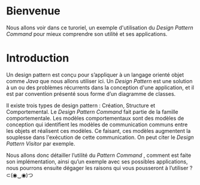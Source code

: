# Bienvenue

Nous allons voir dans ce turoriel, un exemple d'utilisation du _Design Pattern Command_ pour mieux comprendre son utilité et ses applications.

# Introduction

Un design pattern est conçu pour s’appliquer à un langage orienté objet comme _Java_ que nous allons utiliser ici. Un _Design Pattern_ est une solution à un ou des problèmes récurrents dans la conception d'une application, et il est par convention présenté sous forme d’un diagramme de classes. 

Il existe trois types de design pattern : Création, Structure et Comportemental. Le _Design Pattern Command_ fait partie de la famille comportementale. Les modèles comportementaux sont des modèles de conception qui identifient les modèles de communication communs entre les objets et réalisent ces modèles. Ce faisant, ces modèles augmentent la souplesse dans l'exécution de cette communication. On peut citer le _Design Pattern Visitor_ par exemple. 

Nous allons donc détailler l’utilité du _Pattern Command_ , comment est faite son implémentation, ainsi qu’un exemple avec ses possibles applications, nous pourrons ensuite dégager les raisons qui vous pousseront à l’utiliser ?
⊂(◉‿◉)つ
